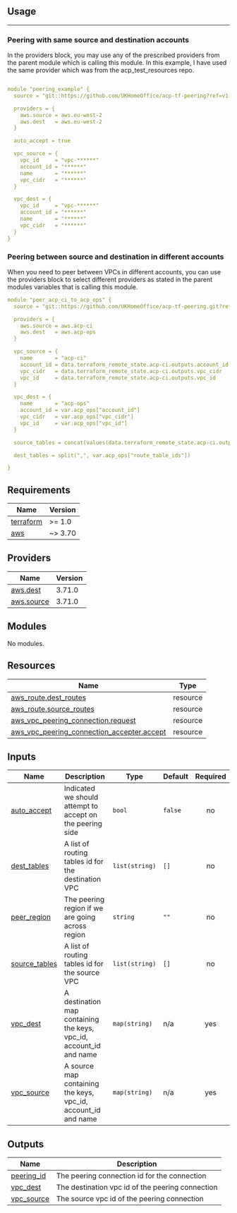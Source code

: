<!-- BEGIN_TF_DOCS -->
## Usage
---

### Peering with same source and destination accounts

In the providers block, you may use any of the prescribed providers from the parent
module which is calling this module.  In this example, I have used the same provider
which was from the acp\_test\_resources repo.

```yaml

module "peering_example" {
  source = "git::https://github.com/UKHomeOffice/acp-tf-peering?ref=v1.0.2"

  providers = {
    aws.source = aws.eu-west-2
    aws.dest   = aws.eu-west-2
  }

  auto_accept = true

  vpc_source = {
    vpc_id     = "vpc-******"
    account_id = "******"
    name       = "******"
    vpc_cidr   = "******"
  }

  vpc_dest = {
    vpc_id     = "vpc-******"
    account_id = "******"
    name       = "******"
    vpc_cidr   = "******"
  }
}

```

### Peering between source and destination in different accounts

When you need to peer between VPCs in different accounts, you can
use the providers block to select different providers as stated in the parent
modules variables that is calling this module.

```yaml
module "peer_acp_ci_to_acp_ops" {
  source = "git::https://github.com/UKHomeOffice/acp-tf-peering.git?ref=v1.0.2"

  providers = {
    aws.source = aws.acp-ci
    aws.dest   = aws.acp-ops
  }

  vpc_source = {
    name       = "acp-ci"
    account_id = data.terraform_remote_state.acp-ci.outputs.account_id
    vpc_cidr   = data.terraform_remote_state.acp-ci.outputs.vpc_cidr
    vpc_id     = data.terraform_remote_state.acp-ci.outputs.vpc_id
  }

  vpc_dest = {
    name       = "acp-ops"
    account_id = var.acp_ops["account_id"]
    vpc_cidr   = var.acp_ops["vpc_cidr"]
    vpc_id     = var.acp_ops["vpc_id"]
  }

  source_tables = concat(values(data.terraform_remote_state.acp-ci.outputs.zone_gws), [data.terraform_remote_state.acp-ci.outputs.default_gw])

  dest_tables = split(",", var.acp_ops["route_table_ids"])

}

```

## Requirements

| Name | Version |
|------|---------|
| <a name="requirement_terraform"></a> [terraform](#requirement\_terraform) | >= 1.0 |
| <a name="requirement_aws"></a> [aws](#requirement\_aws) | ~> 3.70 |

## Providers

| Name | Version |
|------|---------|
| <a name="provider_aws.dest"></a> [aws.dest](#provider\_aws.dest) | 3.71.0 |
| <a name="provider_aws.source"></a> [aws.source](#provider\_aws.source) | 3.71.0 |

## Modules

No modules.

## Resources

| Name | Type |
|------|------|
| [aws_route.dest_routes](https://registry.terraform.io/providers/hashicorp/aws/latest/docs/resources/route) | resource |
| [aws_route.source_routes](https://registry.terraform.io/providers/hashicorp/aws/latest/docs/resources/route) | resource |
| [aws_vpc_peering_connection.request](https://registry.terraform.io/providers/hashicorp/aws/latest/docs/resources/vpc_peering_connection) | resource |
| [aws_vpc_peering_connection_accepter.accept](https://registry.terraform.io/providers/hashicorp/aws/latest/docs/resources/vpc_peering_connection_accepter) | resource |

## Inputs

| Name | Description | Type | Default | Required |
|------|-------------|------|---------|:--------:|
| <a name="input_auto_accept"></a> [auto\_accept](#input\_auto\_accept) | Indicated we should attempt to accept on the peering side | `bool` | `false` | no |
| <a name="input_dest_tables"></a> [dest\_tables](#input\_dest\_tables) | A list of routing tables id for the destination VPC | `list(string)` | `[]` | no |
| <a name="input_peer_region"></a> [peer\_region](#input\_peer\_region) | The peering region if we are going across region | `string` | `""` | no |
| <a name="input_source_tables"></a> [source\_tables](#input\_source\_tables) | A list of routing tables id for the source VPC | `list(string)` | `[]` | no |
| <a name="input_vpc_dest"></a> [vpc\_dest](#input\_vpc\_dest) | A destination map containing the keys, vpc\_id, account\_id and name | `map(string)` | n/a | yes |
| <a name="input_vpc_source"></a> [vpc\_source](#input\_vpc\_source) | A source map containing the keys, vpc\_id, account\_id and name | `map(string)` | n/a | yes |

## Outputs

| Name | Description |
|------|-------------|
| <a name="output_peering_id"></a> [peering\_id](#output\_peering\_id) | The peering connection id for the connection |
| <a name="output_vpc_dest"></a> [vpc\_dest](#output\_vpc\_dest) | The destination vpc id of the peering connection |
| <a name="output_vpc_source"></a> [vpc\_source](#output\_vpc\_source) | The source vpc id of the peering connection |
<!-- END_TF_DOCS -->